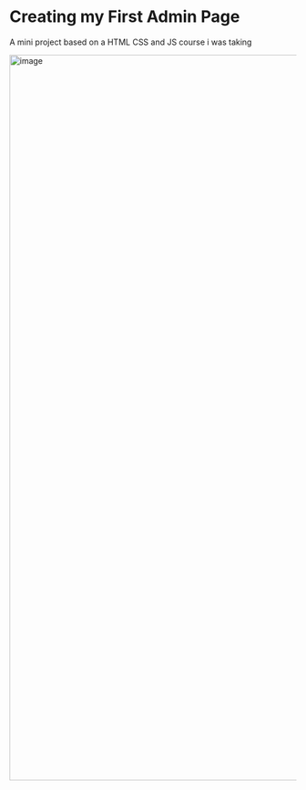 # Creating my First Admin Page 

A mini project based on a HTML CSS and JS course i was taking


<img width="1274" alt="image" src="https://github.com/user-attachments/assets/66ca22bf-ef2d-40d9-aaf6-3021d0edb04d" />
